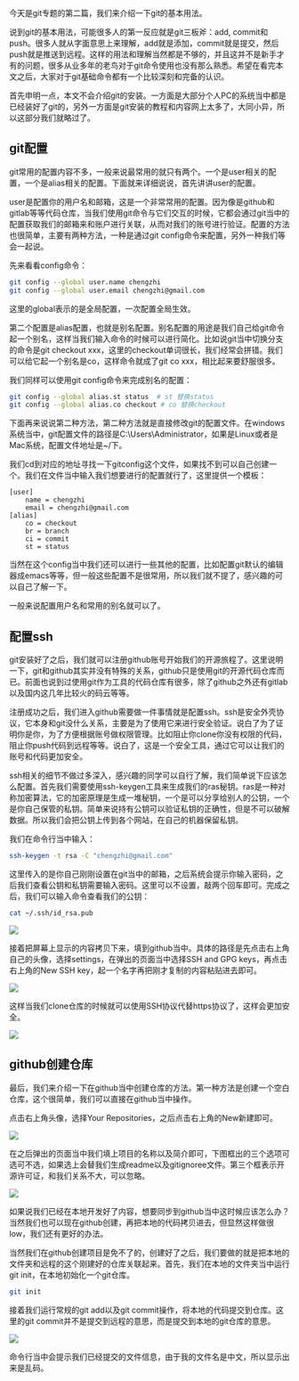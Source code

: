 今天是git专题的第二篇，我们来介绍一下git的基本用法。



说到git的基本用法，可能很多人的第一反应就是git三板斧：add, commit和push。很多人就从字面意思上来理解，add就是添加，commit就是提交，然后push就是推送到远程。这样的用法和理解当然都是不够的，并且这并不是新手才有的问题，很多从业多年的老鸟对于git命令使用也没有那么熟悉。希望在看完本文之后，大家对于git基础命令都有一个比较深刻和完备的认识。



首先申明一点，本文不会介绍git的安装。一方面是大部分个人PC的系统当中都是已经装好了git的，另外一方面是git安装的教程和内容网上太多了，大同小异，所以这部分我们就略过了。



## git配置



git常用的配置内容不多，一般来说最常用的就只有两个。一个是user相关的配置，一个是alias相关的配置。下面就来详细说说，首先讲讲user的配置。



user是配置你的用户名和邮箱，这是一个非常常用的配置。因为像是github和gitlab等等代码仓库，当我们使用git命令与它们交互的时候，它都会通过git当中的配置获取我们的邮箱来和账户进行关联，从而对我们的账号进行验证。配置的方法也很简单，主要有两种方法，一种是通过git config命令来配置，另外一种我们等会一起说。



先来看看config命令：



```bash
git config --global user.name chengzhi
git config --global user.email chengzhi@gmail.com
```



这里的global表示的是全局配置，一次配置全局生效。



第二个配置是alias配置，也就是别名配置。别名配置的用途是我们自己给git命令起一个别名，这样当我们输入命令的时候可以进行简化。比如说git当中切换分支的命令是git checkout xxx，这里的checkout单词很长，我们经常会拼错。我们可以给它起一个别名是co，这样命令就成了git co xxx，相比起来要舒服很多。



我们同样可以使用git config命令来完成别名的配置：



```bash
git config --global alias.st status  # st 替换status
git config --global alias.co checkout # co 替换checkout
```



下面再来说说第二种方法，第二种方法就是直接修改git的配置文件。在windows系统当中，git配置文件的路径是C:\Users\Administrator，如果是Linux或者是Mac系统，配置文件地址是~/下。



我们cd到对应的地址寻找一下gitconfig这个文件，如果找不到可以自己创建一个。我们在文件当中输入我们想要进行的配置就行了，这里提供一个模板：



```
[user]
	name = chengzhi
	email = chengzhi@gmail.com
[alias]
	co = checkout
	br = branch
	ci = commit
	st = status
```



当然在这个config当中我们还可以进行一些其他的配置，比如配置git默认的编辑器成emacs等等，但一般这些配置不是很常用，所以我们就不提了，感兴趣的可以自己了解一下。



一般来说配置用户名和常用的别名就可以了。



## 配置ssh



git安装好了之后，我们就可以注册github账号开始我们的开源旅程了。这里说明一下，git和github其实并没有特殊的关系，github只是使用git的开源代码仓库而已。前面也说到过使用git作为工具的代码仓库有很多，除了github之外还有gitlab以及国内这几年比较火的码云等等。



注册成功之后，我们进入github需要做一件事情就是配置ssh。ssh是安全外壳协议，它本身和git没什么关系，主要是为了使用它来进行安全验证。说白了为了证明你是你，为了方便根据账号做权限管理。比如阻止你clone你没有权限的代码，阻止你push代码到远程等等。说白了，这是一个安全工具，通过它可以让我们的账号和代码更加安全。



ssh相关的细节不做过多深入，感兴趣的同学可以自行了解，我们简单说下应该怎么配置。首先我们需要使用ssh-keygen工具来生成我们的ras秘钥。ras是一种对称加密算法，它的加密原理是生成一堆秘钥，一个是可以分享给别人的公钥，一个是你自己保管的私钥。简单来说持有公钥可以验证私钥的正确性，但是不可以破解数据。所以我们会把公钥上传到各个网站，在自己的机器保留私钥。



我们在命令行当中输入：



```bash
ssh-keygen -t rsa -C "chengzhi@gmail.com"
```



这里传入的是你自己刚刚设置在git当中的邮箱，之后系统会提示你输入密码，之后我们查看公钥和私钥需要输入密码。这里可以不设置，敲两个回车即可。完成之后，我们可以输入命令查看我们的公钥：

```bash
cat ~/.ssh/id_rsa.pub
```



![](https://tva1.sinaimg.cn/large/007S8ZIlgy1gi96vq5xajj329q04gq4x.jpg)



接着把屏幕上显示的内容拷贝下来，填到github当中。具体的路径是先点击右上角自己的头像，选择settings，在弹出的页面当中选择SSH and GPG keys，再点击右上角的New SSH key，起一个名字再把刚才复制的内容粘贴进去即可。



![](https://tva1.sinaimg.cn/large/007S8ZIlgy1gi96xeh7vcj31p00u0dne.jpg)



这样当我们clone仓库的时候就可以使用SSH协议代替https协议了，这样会更加安全。



![](https://tva1.sinaimg.cn/large/007S8ZIlgy1gi96yt3ij1j316m0hy0wg.jpg)



## github创建仓库



最后，我们来介绍一下在github当中创建仓库的方法。第一种方法是创建一个空白仓库，这个很简单，我们可以直接在github当中操作。



点击右上角头像，选择Your Repositories，之后点击右上角的New新建即可。



![](https://tva1.sinaimg.cn/large/007S8ZIlgy1gi9712vmoaj325m0tatus.jpg)



在之后弹出的页面当中我们填上项目的名称以及简介即可，下图框出的三个选项可选可不选，如果选上会替我们生成readme以及gitignoree文件。第三个框表示开源许可证，和我们关系不大，可以忽略。



![](https://tva1.sinaimg.cn/large/007S8ZIlgy1gi979jpn37j31360u0ahs.jpg)



如果说我们已经在本地开发好了内容，想要同步到github当中这时候应该怎么办？当然我们也可以现在github创建，再把本地的代码拷贝进去，但显然这样做很low，我们还有更好的办法。



当然我们在github创建项目是免不了的，创建好了之后，我们要做的就是把本地的文件夹和远程的这个刚建好的仓库关联起来。首先，我们在本地的文件夹当中运行git init，在本地初始化一个git仓库。



```bash
git init
```



接着我们运行常规的git add以及git commit操作，将本地的代码提交到仓库。这里的git commit并不是提交到远程的意思，而是提交到本地的git仓库的意思。



![](https://tva1.sinaimg.cn/large/007S8ZIlgy1gi97hj88qhj31lo06sac3.jpg)



命令行当中会提示我们已经提交的文件信息，由于我的文件名是中文，所以显示出来是乱码。